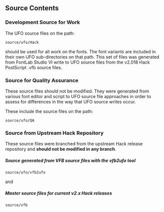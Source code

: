 ## Source Contents

### Development Source for Work

The UFO source files on the path:

```
source/ufo/Hack
```

should be used for all work on the fonts.  The font variants are included in their own UFO sub-directories on that path.  This set of files was generated from FontLab Studio VI write to UFO source files from the v2.018 Hack PostScript .vfb source files.


### Source for Quality Assurance

These source files should not be modified. They were generated from various font editor and script to UFO source file approaches in order to assess for differences in the way that UFO source writes occur.

These include the source files on the path:

```
source/ufo/QA
```

### Source from Upstream Hack Repository

These source files were branched from the upstream Hack release repository and **should not be modified in any branch**.

##### Source generated from VFB source files with the vfb2ufo tool
```
source/ufo/vfb2ufo
```

and

##### Master source files for current v2.x Hack releases
```
source/vfb
```
